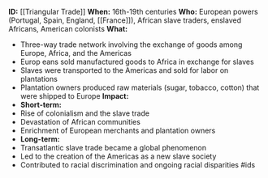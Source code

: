 **ID:** [[Triangular Trade]]
**When:** 16th-19th centuries
**Who:** European powers (Portugal, Spain, England, [[France]]), African slave traders, enslaved Africans, American colonists
**What:**
* Three-way trade network involving the exchange of goods among Europe, Africa, and the Americas
* Europ eans sold manufactured goods to Africa in exchange for slaves
* Slaves were transported to the Americas and sold for labor on plantations
* Plantation owners produced raw materials (sugar, tobacco, cotton) that were shipped to Europe
**Impact:**
* **Short-term:**
 * Rise of colonialism and the slave trade
 * Devastation of African communities
 * Enrichment of European merchants and plantation owners
* **Long-term:**
 * Transatlantic slave trade became a global phenomenon
 * Led to the creation of the Americas as a new slave society
 * Contributed to racial discrimination and ongoing racial disparities
#ids